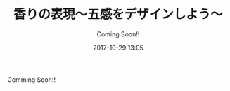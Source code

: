 ﻿---
title: 香りの表現～五感をデザインしよう～
description: "香りの表現～五感をデザインしよう～"
date: 2017-10-29 13:05
sessionlevel: 50
author: "Coming Soon!!"
co_author: "Coming Soon!!"
category: sessions
---
Comming Soon!!
